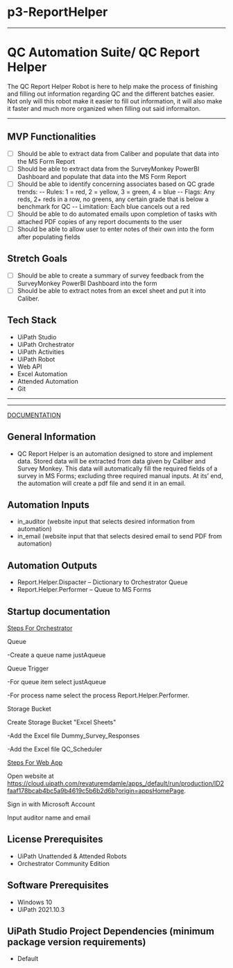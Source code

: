 # p3-ReportHelper
***
# QC Automation Suite/ QC Report Helper
The QC Report Helper Robot is here to help make the process of finishing and filling out information regarding QC and the different batches easier.  Not only will this robot make it easier to fill out information, it will also make it faster and much more organized when filling out said informaiton.

***

## MVP Functionalities
- [ ] Should be able to extract data from Caliber and populate that data into the MS Form Report
- [ ] Should be able to extract data from the SurveyMonkey PowerBI Dashboard and populate that data into the MS Form Report
- [ ] Should be able to identify concerning associates based on QC grade trends:
    -- Rules: 1 = red, 2 = yellow, 3 = green, 4 = blue
    -- Flags: Any reds, 2+ reds in a row, no greens, any certain grade that is below a benchmark for QC
    -- Limitation: Each blue cancels out a red
- [ ] Should be able to do automated emails upon completion of tasks with attached PDF copies of any report documents to the user
- [ ] Should be able to allow user to enter notes of their own into the form after populating fields

## Stretch Goals
- [ ] Should be able to create a summary of survey feedback from the SurveyMonkey PowerBI Dashboard into the form
- [ ] Should be able to extract notes from an excel sheet and put it into Caliber.

## Tech Stack
- UiPath Studio
- UiPath Orchestrator
- UiPath Activities
- UiPath Robot
- Web API
- Excel Automation
- Attended Automation
- Git

------------
------------

<ins>DOCUMENTATION</ins> 

## General Information

- QC Report Helper is an automation designed to store and implement data. Stored data will be extracted from data given by Caliber and Survey Monkey. This data will automatically fill the required fields of a survey in MS Forms; excluding three required manual inputs. At its’ end, the automation will create a pdf file and send it in an email.

## Automation Inputs

- in_auditor (website input that selects desired information from automation)
- in_email (website input that that selects desired email to send PDF from automation)


## Automation Outputs

- Report.Helper.Dispacter – Dictionary to Orchestrator Queue
- Report.Helper.Performer – Queue to MS Forms

## Startup documentation

<ins>Steps For Orchestrator</ins>

Queue

-Create a queue name justAqueue

Queue Trigger

-For queue item select justAqueue 

-For process name select the process Report.Helper.Performer.

Storage Bucket

Create Storage Bucket "Excel Sheets"

-Add the Excel file Dummy_Survey_Responses

-Add the Excel file QC_Scheduler

<ins>Steps For Web App</ins>

Open website at https://cloud.uipath.com/revaturemdamle/apps_/default/run/production/ID2faaf178bcab4bc5a9b4619c5b6b2d6b?origin=appsHomePage.

Sign in with Microsoft Account

Input auditor name and email

## License Prerequisites 

- UiPath Unattended & Attended Robots
- Orchestrator Community Edition

## Software Prerequisites

- Windows 10
- UiPath 2021.10.3

## UiPath Studio Project Dependencies (minimum package version requirements)

- Default

